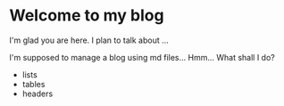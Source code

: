 # Welcome to my blog

I'm glad you are here. I plan to talk about ...

I'm supposed to manage a blog using md files...
Hmm...
What shall I do?
- lists
- tables
- headers
